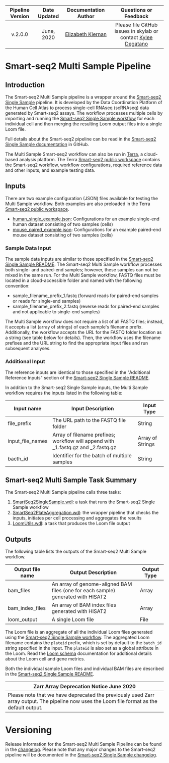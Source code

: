 | Pipeline Version | Date Updated | Documentation Author | Questions or Feedback |
| :----: | :---: | :----: | :--------------: |
| v.2.0.0 | June, 2020 | [Elizabeth Kiernan](mailto:ekiernan@broadinstitute.org) | Please file GitHub issues in skylab or contact [Kylee Degatano](mailto:kdegatano@broadinstitute.org) |

# Smart-seq2 Multi Sample Pipeline
## Introduction
The Smart-seq2 Multi Sample pipeline is a wrapper around the [Smart-seq2 Single Sample](/pipelines/smartseq2_single_sample) pipeline. It is developed by the Data Coordination Platform of the Human Cell Atlas to process single-cell RNAseq (scRNAseq) data generated by Smart-seq2 assays. The workflow processes multiple cells by importing and running the [Smart-seq2 Single Sample workflow](/pipelines/smartseq2_single_sample/SmartSeq2SingleSample.wdl) for each individual cell and then merging the resulting Loom output files into a single Loom file. 

Full details about the Smart-seq2 pipeline can be read in the [Smart-seq2 Single Sample documentation](/pipelines/smartseq2_single_sample) in GitHub. 

The Multi Sample Smart-seq2 workflow can also be run in [Terra](https://app.terra.bio), a cloud-based analysis platform. The Terra [Smart-seq2 public workspace](https://app.terra.bio/#workspaces/featured-workspaces-hca/HCA%20Smart-seq2%20Multi%20Sample%20Pipeline) contains the Smart-seq2 workflow, workflow configurations, required reference data and other inputs, and example testing data.
 
## Inputs 

There are two example configuration (JSON) files available for testing the Multi Sample workflow. Both examples are also preloaded in the Terra [Smart-seq2 public workspace](https://app.terra.bio/#workspaces/featured-workspaces-hca/HCA%20Smart-seq2%20Multi%20Sample%20Pipeline). 
* [human_single_example.json](human_single_example.json): Configurations for an example single-end human dataset consisting of two samples (cells)
* [mouse_paired_example.json](mouse_paired_example.json): Configurations for an example paired-end mouse dataset consisting of two samples (cells)


### Sample Data Input
The sample data inputs are similar to those specified in the [Smart-seq2 Single Sample README](/pipelines/smartseq2_single_sample/README.md). The Smart-seq2 Multi Sample workflow processes both single- and paired-end samples; however, these samples can not be mixed in the same run. 
For the Multi Sample workflow, FASTQ files must be located in a cloud-accessible folder and named with the following convention:

*  sample_filename_prefix\_1.fastq (forward reads for paired-end samples or reads for single-end samples)
*  sample_filename_prefix\_2.fastq (reverse reads for paired-end samples and not applicable to single-end samples)

The Multi Sample workflow does not require a list of all FASTQ files; instead, it accepts a list (array of strings) of each sample's filename prefix. Additionally, the workflow accepts the URL for the FASTQ folder location as a string (see table below for details). Then, the workflow uses the filename prefixes and the URL string to find the appropriate input files and run subsequent analyses.


### Additional Input
The reference inputs are identical to those specified in the "Additional Reference Inputs" section of the [Smart-seq2 Single Sample README](/pipelines/smartseq2_single_sample/README.md). 

In addition to the Smart-seq2 Single Sample inputs, the Multi Sample workflow requires the inputs listed in the following table:

| Input name | Input Description | Input Type |
| --- | --- | --- |
| file_prefix | The URL path to the FASTQ file folder | String | 
| input_file_names | Array of filename prefixes; workflow will append with \_1.fastq.gz and \_2.fastq.gz | Array of Strings |
| bacth_id | Identifier for the batch of multiple samples | String |

 
 ## Smart-seq2 Multi Sample Task Summary
 The Smart-seq2 Multi Sample pipeline calls three tasks:
 
 1) [SmartSeq2SingleSample.wdl](/pipelines/smartseq2_single_sample/SmartSeq2SingleSample.wdl): a task that runs the Smart-seq2 Single Sample workflow
 2) [SmartSeq2PlateAggregation.wdl](/library/tasks/SmartSeq2PlateAggregation.wdl): the wrapper pipeline that checks the inputs, initiates per cell processing and aggregates the results
 3) [LoomUtils.wdl](/library/tasks/LoomUtils.wdl): a task that produces the Loom file output

 
 ## Outputs
 
 The following table lists the outputs of the Smart-seq2 Multi Sample workflow.
 
 | Output file name | Output Description | Output Type |
 | --- | --- | --- |
 | bam_files | An array of genome-aligned BAM files (one for each sample) generated with HISAT2  | Array |
 | bam_index_files |  An array of BAM index files generated with HISAT2 | Array |
 | loom_output | A single Loom file  | File |
 
The Loom file is an aggregate of all the individual Loom files generated using the [Smart-seq2 Single Sample workflow](/pipelines/smartseq2_single_sample/SmartSeq2SingleSample.wdl). The aggregated Loom filename contains the `plateid` prefix, which is set by default to the `batch_id` string specified in the input. The `plateid` is also set as a global attribute in the Loom. Read the [Loom schema](Loom_schema.md) documentation for additional details about the Loom cell and gene metrics.
 
 Both the individual sample Loom files and individual BAM files are described in the [Smart-seq2 Single Sample README](/pipelines/smartseq2_single_sample/README.md).

| Zarr Array Deprecation Notice June 2020 |
| --- |
| Please note that we have deprecated the previously used Zarr array output. The pipeline now uses the Loom file format as the default output. |
 
 # Versioning

Release information for the Smart-seq2 Multi Sample Pipeline can be found in the [changelog](/pipelines/smartseq2_multisample/MultiSampleSmartSeq2.changelog.md). Please note that any major changes to the Smart-seq2 pipeline will be documented in the [Smart-seq2 Single Sample changelog](/pipelines/smartseq2_single_sample/SmartSeq2SingleSample.changelog.md).  
 
 
 




